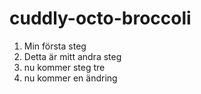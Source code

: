 # cuddly-octo-broccoli
1. Min första steg
2. Detta är mitt andra steg
3. nu kommer steg tre
4. nu kommer en ändring